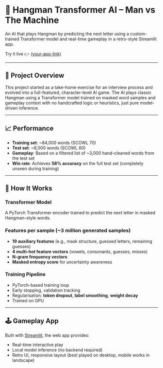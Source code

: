 # 🧠 Hangman Transformer AI – Man vs The Machine

An AI that plays Hangman by predicting the next letter using a custom-trained Transformer model and real-time gameplay in a retro-style Streamlit app.

Try it live 👉 [(your-app-link)](https://hangman-vs-ai.streamlit.app)

---

## 🎯 Project Overview

This project started as a take-home exercise for an interview process and evolved into a full-featured, character-level AI game. The AI plays classic Hangman using a Transformer model trained on masked word samples and gameplay context with no handcrafted logic or heuristics, just pure model-driven inference.

---

## 📈 Performance

- **Training set**: ~84,000 words (SCOWL 70)
- **Test set**: ~8,000 words (SCOWL 60)
- **Gameplay**: Based on a filtered list of ~3,000 hand-cleaned words from the test set
- **Win rate**: Achieves **58% accuracy** on the full test set (completely unseen during training)

---

## 🧠 How It Works

### Transformer Model
A PyTorch Transformer encoder trained to predict the next letter in masked Hangman-style words.

### Features per sample (~3 million generated samples)
- **19 auxiliary features** (e.g., mask structure, guessed letters, remaining guesses)
- **4 multi-hot feature vectors** (vowels, consonants, guesses, misses)
- **N-gram frequency vectors**
- **Masked entropy score** for uncertainty awareness

### Training Pipeline
- PyTorch-based training loop
- Early stopping, validation tracking
- Regularisation: **token dropout**, **label smoothing**, **weight decay**
- Trained on GPU

---

## 🕹️ Gameplay App

Built with [Streamlit](https://streamlit.io), the web app provides:
- Real-time interactive play
- Local model inference (no backend required)
- Retro UI, responsive layout (best played on desktop, mobile works in landscape)
